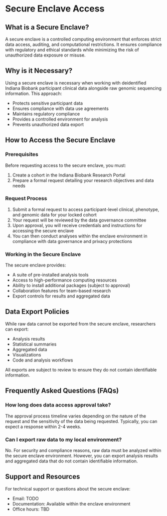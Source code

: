 # Secure Enclave Access

## What is a Secure Enclave?

A secure enclave is a controlled computing environment that enforces strict data access, auditing, and computational restrictions. It ensures compliance with regulatory and ethical standards while minimizing the risk of unauthorized data exposure or misuse.

## Why is it Necessary?

Using a secure enclave is necessary when working with deidentified Indiana Biobank participant clinical data alongside raw genomic sequencing information. This approach:

- Protects sensitive participant data
- Ensures compliance with data use agreements
- Maintains regulatory compliance
- Provides a controlled environment for analysis
- Prevents unauthorized data export

## How to Access the Secure Enclave

### Prerequisites

Before requesting access to the secure enclave, you must:

1. Create a cohort in the Indiana Biobank Research Portal
3. Prepare a formal request detailing your research objectives and data needs

### Request Process

1. Submit a formal request to access participant-level clinical, phenotype, and genomic data for your locked cohort
2. Your request will be reviewed by the data governance committee
3. Upon approval, you will receive credentials and instructions for accessing the secure enclave
4. You can then conduct analyses within the enclave environment in compliance with data governance and privacy protections

### Working in the Secure Enclave

The secure enclave provides:

- A suite of pre-installed analysis tools
- Access to high-performance computing resources
- Ability to install additional packages (subject to approval)
- Collaboration features for team-based research
- Export controls for results and aggregated data

## Data Export Policies

While raw data cannot be exported from the secure enclave, researchers can export:

- Analysis results
- Statistical summaries
- Aggregated data
- Visualizations
- Code and analysis workflows

All exports are subject to review to ensure they do not contain identifiable information.

## Frequently Asked Questions (FAQs)

### How long does data access approval take?

The approval process timeline varies depending on the nature of the request and the sensitivity of the data being requested. Typically, you can expect a response within 2-4 weeks.

### Can I export raw data to my local environment?

No. For security and compliance reasons, raw data must be analyzed within the secure enclave environment. However, you can export analysis results and aggregated data that do not contain identifiable information.


## Support and Resources

For technical support or questions about the secure enclave:

- Email: TODO
- Documentation: Available within the enclave environment
- Office hours: TBD
